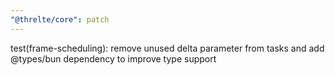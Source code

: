 ```yaml
---
"@threlte/core": patch
---
```


test(frame-scheduling): remove unused delta parameter from tasks and add @types/bun dependency to improve type support
